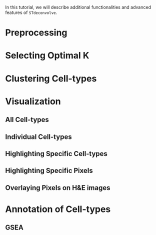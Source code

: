 In this tutorial, we will describe additional functionalities and
advanced features of `STdeconvolve`.

Preprocessing
=============

Selecting Optimal K
===================

Clustering Cell-types
=====================

Visualization
=============

All Cell-types
--------------

Individual Cell-types
---------------------

Highlighting Specific Cell-types
--------------------------------

Highlighting Specific Pixels
----------------------------

Overlaying Pixels on H&E images
-------------------------------

Annotation of Cell-types
========================

GSEA
----
